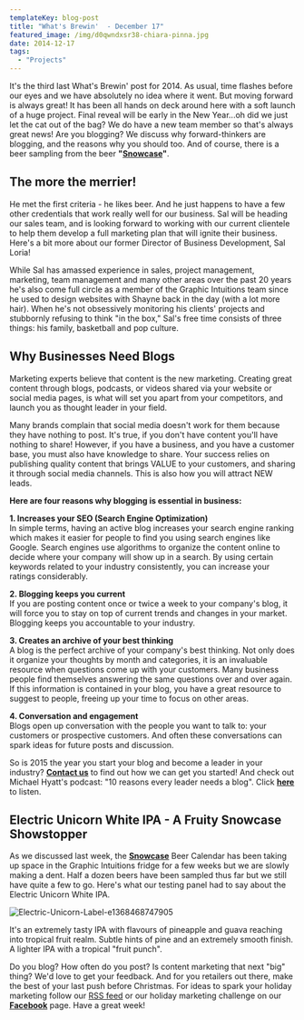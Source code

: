 ```yaml
---
templateKey: blog-post
title: "What's Brewin'  - December 17"
featured_image: /img/d0qwndxsr38-chiara-pinna.jpg
date: 2014-12-17
tags:
  - "Projects"
---
```


It's the third last What's Brewin' post for 2014. As usual, time flashes before our eyes and we have absolutely no idea where it went. But moving forward is always great! It has been all hands on deck around here with a soft launch of a huge project. Final reveal will be early in the New Year...oh did we just let the cat out of the bag? We do have a new team member so that's always great news! Are you blogging? We discuss why forward-thinkers are blogging, and the reasons why you should too. And of course, there is a beer sampling from the beer **"[Snowcase](http://www.snowcasecalendar.com/)"**.

The more the merrier!
---------------------

He met the first criteria - he likes beer. And he just happens to have a few other credentials that work really well for our business. Sal will be heading our sales team, and is looking forward to working with our current clientele to help them develop a full marketing plan that will ignite their business. Here's a bit more about our former Director of Business Development, Sal Loria!

While Sal has amassed experience in sales, project management, marketing, team management and many other areas over the past 20 years he's also come full circle as a member of the Graphic Intuitions team since he used to design websites with Shayne back in the day (with a lot more hair). When he's not obsessively monitoring his clients' projects and stubbornly refusing to think "in the box," Sal's free time consists of three things: his family, basketball and pop culture.

Why Businesses Need Blogs
-------------------------

Marketing experts believe that content is the new marketing. Creating great content through blogs, podcasts, or videos shared via your website or social media pages, is what will set you apart from your competitors, and launch you as thought leader in your field.

Many brands complain that social media doesn't work for them because they have nothing to post. It's true, if you don't have content you'll have nothing to share! However, if you have a business, and you have a customer base, you must also have knowledge to share. Your success relies on publishing quality content that brings VALUE to your customers, and sharing it through social media channels. This is also how you will attract NEW leads.

**Here are four reasons why blogging is essential in business:**

**1\. Increases your SEO (Search Engine Optimization) **  
In simple terms, having an active blog increases your search engine ranking which makes it easier for people to find you using search engines like Google. Search engines use algorithms to organize the content online to decide where your company will show up in a search. By using certain keywords related to your industry consistently, you can increase your ratings considerably.

**2\. Blogging keeps you current**  
If you are posting content once or twice a week to your company's blog, it will force you to stay on top of current trends and changes in your market. Blogging keeps you accountable to your industry.

**3\. Creates an archive of your best thinking**  
A blog is the perfect archive of your company's best thinking. Not only does it organize your thoughts by month and categories, it is an invaluable resource when questions come up with your customers. Many business people find themselves answering the same questions over and over again. If this information is contained in your blog, you have a great resource to suggest to people, freeing up your time to focus on other areas.

**4\. Conversation and engagement**  
Blogs open up conversation with the people you want to talk to: your customers or prospective customers. And often these conversations can spark ideas for future posts and discussion.

So is 2015 the year you start your blog and become a leader in your industry? **[Contact us](https://graphicintuitions.com/get-in-touch/)** to find out how we can get you started! And check out Michael Hyatt's podcast: "10 reasons every leader needs a blog". Click **[here](http://michaelhyatt.com/093-10-reasons-every-leader-needs-a-blog-podcast.html)** to listen.

Electric Unicorn White IPA - A Fruity Snowcase Showstopper
----------------------------------------------------------

As we discussed last week, the **[Snowcase](http://www.snowcasecalendar.com/)** Beer Calendar has been taking up space in the Graphic Intuitions fridge for a few weeks but we are slowly making a dent. Half a dozen beers have been sampled thus far but we still have quite a few to go. Here's what our testing panel had to say about the Electric Unicorn White IPA.

![Electric-Unicorn-Label-e1368468747905](/img/Electric-Unicorn-Label-e1368468747905.jpg)

It's an extremely tasty IPA with flavours of pineapple and guava reaching into tropical fruit realm. Subtle hints of pine and an extremely smooth finish. A lighter IPA with a tropical "fruit punch".

Do you blog? How often do you post? Is content marketing that next "big" thing? We'd love to get your feedback. And for you retailers out there, make the best of your last push before Christmas. For ideas to spark your holiday marketing follow our [RSS feed](http://feeds.feedburner.com/graphicintuitions) or our holiday marketing challenge on our **[Facebook](https://www.facebook.com/GraphicIntuitions)** page. Have a great week!